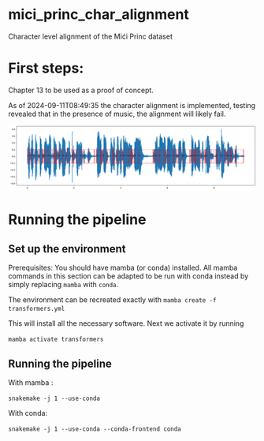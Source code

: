 # mici_princ_char_alignment
Character level alignment of the Mići Princ dataset


# First steps:
Chapter 13 to be used as a proof of concept.

As of 2024-09-11T08:49:35 the character alignment is implemented, testing revealed that in the presence of music, the alignment will likely fail.

![alignment plot](imgs/chars.png)


# Running the pipeline

## Set up the environment

Prerequisites: You should have mamba (or conda) installed. All mamba commands in this section can be adapted to be run with conda instead by simply replacing `mamba` with `conda`.

The environment can be recreated exactly with
```mamba create -f transformers.yml```

This will install all the necessary software. Next we activate it by running

```mamba activate transformers```

## Running the pipeline

With mamba :

```snakemake -j 1 --use-conda```

With conda:

```snakemake -j 1 --use-conda --conda-frontend conda```

